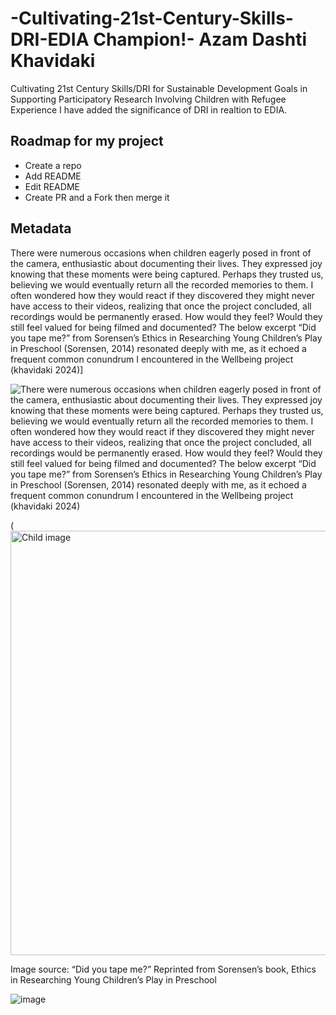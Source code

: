 # -Cultivating-21st-Century-Skills-DRI-EDIA Champion!- Azam Dashti Khavidaki
Cultivating 21st Century Skills/DRI for Sustainable Development Goals in Supporting Participatory Research Involving Children with Refugee Experience
I have added the significance of DRI in realtion to EDIA. 
## Roadmap for my project
* Create a repo
* Add README
* Edit README
* Create PR and a Fork then merge it 
  
## Metadata

There were numerous occasions when children eagerly posed in front of the camera, enthusiastic about documenting their lives. They expressed joy knowing that these moments were being captured. Perhaps they trusted us, believing we would eventually return all the recorded memories to them. I often wondered how they would react if they discovered they might never have access to their videos, realizing that once the project concluded, all recordings would be permanently erased. How would they feel? Would they still feel valued for being filmed and documented? The below excerpt “Did you tape me?” from Sorensen’s Ethics in Researching Young Children’s Play in Preschool (Sorensen, 2014) resonated deeply with me, as it echoed a frequent common conundrum I encountered in the Wellbeing project  (khavidaki 2024)]

![There were numerous occasions when children eagerly posed in front of the camera, enthusiastic about documenting their lives. They expressed joy knowing that these moments were being captured. Perhaps they trusted us, believing we would eventually return all the recorded memories to them. I often wondered how they would react if they discovered they might never have access to their videos, realizing that once the project concluded, all recordings would be permanently erased. How would they feel? Would they still feel valued for being filmed and documented? The below excerpt “Did you tape me?” from Sorensen’s Ethics in Researching Young Children’s Play in Preschool (Sorensen, 2014) resonated deeply with me, as it echoed a frequent common conundrum I encountered in the Wellbeing project  (khavidaki 2024)](https://github.com/user-attachments/assets/247bc9e6-3702-4ab8-85c0-11a0c780669c)

(<img width="679" alt="Child image" src="https://github.com/user-attachments/assets/6153c5e2-9130-40a3-b7ec-e5d15268e062">

Image source: “Did you tape me?” Reprinted from Sorensen’s book, Ethics in Researching Young Children’s Play in Preschool

![image](https://github.com/user-attachments/assets/dfb9f1c9-af59-480a-a05f-23dc831fa757)






